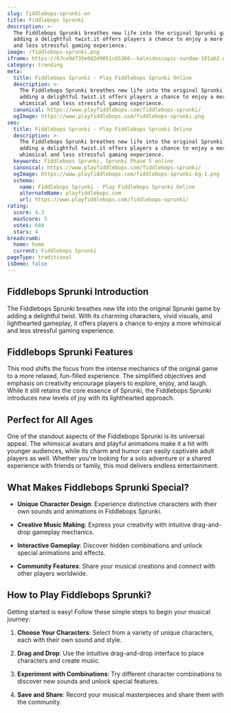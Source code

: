 ```yaml
---
slug: fiddlebops-sprunki-en
title: Fiddlebops Sprunki
description: >-
  The Fiddlebops Sprunki breathes new life into the original Sprunki game by
  adding a delightful twist.it offers players a chance to enjoy a more whimsical
  and less stressful gaming experience.
image: /fiddlebops-sprunki.png
iframe: https://67ce9d735e0d2d9051c65366--kaleidoscopic-sundae-181ab2.netlify.app/
category: trending
meta:
  title: Fiddlebops Sprunki - Play Fiddlebops Sprunki Online
  description: >-
    The Fiddlebops Sprunki breathes new life into the original Sprunki game by
    adding a delightful twist.it offers players a chance to enjoy a more
    whimsical and less stressful gaming experience.
  canonical: https://www.playfiddlebops.com/fiddlebops-sprunki/
  ogImage: https://www.playfiddlebops.com/fiddlebops-sprunki.png
seo:
  title: Fiddlebops Sprunki - Play Fiddlebops Sprunki Online
  description: >-
    The Fiddlebops Sprunki breathes new life into the original Sprunki game by
    adding a delightful twist.it offers players a chance to enjoy a more
    whimsical and less stressful gaming experience.
  keywords: Fiddlebops Sprunki, Sprunki Phase 5 online
  canonical: https://www.playfiddlebops.com/fiddlebops-sprunki/
  ogImage: https://www.playfiddlebops.com/fiddlebops-sprunki-bg-1.png
  schema:
    name: Fiddlebops Sprunki - Play Fiddlebops Sprunki Online
    alternateName: playfiddlebops.com
    url: https://www.playfiddlebops.com/fiddlebops-sprunki/
rating:
  score: 4.3
  maxScore: 5
  votes: 684
  stars: 4
breadcrumb:
  home: home
  current: Fiddlebops Sprunki
pageType: traditional
isDemo: false
---
```


## Fiddlebops Sprunki Introduction

The Fiddlebops Sprunki breathes new life into the original Sprunki game by adding a delightful twist. With its charming characters, vivid visuals, and lighthearted gameplay, it offers players a chance to enjoy a more whimsical and less stressful gaming experience.

## Fiddlebops Sprunki Features

This mod shifts the focus from the intense mechanics of the original game to a more relaxed, fun-filled experience. The simplified objectives and emphasis on creativity encourage players to explore, enjoy, and laugh. While it still retains the core essence of Sprunki, the Fiddlebops Sprunki introduces new levels of joy with its lighthearted approach.

## Perfect for All Ages

One of the standout aspects of the Fiddlebops Sprunki is its universal appeal. The whimsical avatars and playful animations make it a hit with younger audiences, while its charm and humor can easily captivate adult players as well. Whether you're looking for a solo adventure or a shared experience with friends or family, this mod delivers endless entertainment.

## What Makes Fiddlebops Sprunki Special?

- **Unique Character Design**: Experience distinctive characters with their own sounds and animations in Fiddlebops Sprunki.

- **Creative Music Making**: Express your creativity with intuitive drag-and-drop gameplay mechanics.

- **Interactive Gameplay**: Discover hidden combinations and unlock special animations and effects.

- **Community Features**: Share your musical creations and connect with other players worldwide.

## How to Play Fiddlebops Sprunki?

Getting started is easy! Follow these simple steps to begin your musical journey:

1. **Choose Your Characters**: Select from a variety of unique characters, each with their own sound and style.

1. **Drag and Drop**: Use the intuitive drag-and-drop interface to place characters and create music.

1. **Experiment with Combinations**: Try different character combinations to discover new sounds and unlock special features.

1. **Save and Share**: Record your musical masterpieces and share them with the community.
